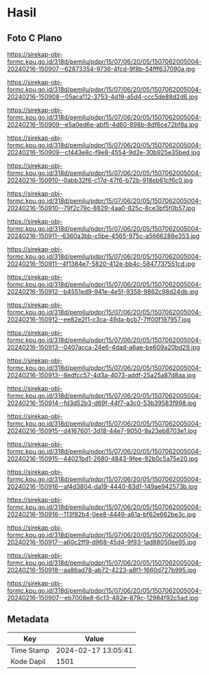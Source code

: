 # Hasil

## Foto C Plano

https://sirekap-obj-formc.kpu.go.id/318d/pemilu/pdpr/15/07/06/20/05/1507062005004-20240216-150907--62873354-9736-4fcd-9f8b-54fff637090a.jpg

https://sirekap-obj-formc.kpu.go.id/318d/pemilu/pdpr/15/07/06/20/05/1507062005004-20240216-150908--05aca112-3753-4d19-a5d4-ccc5de88d2d6.jpg

https://sirekap-obj-formc.kpu.go.id/318d/pemilu/pdpr/15/07/06/20/05/1507062005004-20240216-150909--e5a0ed6e-abf5-4d60-898b-8df6ce72bf8a.jpg

https://sirekap-obj-formc.kpu.go.id/318d/pemilu/pdpr/15/07/06/20/05/1507062005004-20240216-150909--cf443e8c-f9e8-4554-9d2e-30b925e35bed.jpg

https://sirekap-obj-formc.kpu.go.id/318d/pemilu/pdpr/15/07/06/20/05/1507062005004-20240216-150910--0abb32f6-c17d-47f6-b72b-918eb61cf6c0.jpg

https://sirekap-obj-formc.kpu.go.id/318d/pemilu/pdpr/15/07/06/20/05/1507062005004-20240216-150910--79f2c79c-8829-4aa0-825c-8ce3bf5f0b57.jpg

https://sirekap-obj-formc.kpu.go.id/318d/pemilu/pdpr/15/07/06/20/05/1507062005004-20240216-150911--6360a3bb-c5be-4565-975c-a5666288e353.jpg

https://sirekap-obj-formc.kpu.go.id/318d/pemilu/pdpr/15/07/06/20/05/1507062005004-20240216-150911--4f1384e7-5820-412e-bb4c-5847737551cd.jpg

https://sirekap-obj-formc.kpu.go.id/318d/pemilu/pdpr/15/07/06/20/05/1507062005004-20240216-150912--b4551ed9-941e-4e5f-9358-9862c98d24db.jpg

https://sirekap-obj-formc.kpu.go.id/318d/pemilu/pdpr/15/07/06/20/05/1507062005004-20240216-150912--ee82e2f1-c3ca-49da-bcb7-7ff00f197957.jpg

https://sirekap-obj-formc.kpu.go.id/318d/pemilu/pdpr/15/07/06/20/05/1507062005004-20240216-150913--0407acca-24e6-4dad-a6ae-be609a20bd29.jpg

https://sirekap-obj-formc.kpu.go.id/318d/pemilu/pdpr/15/07/06/20/05/1507062005004-20240216-150913--8edfcc57-4d3a-4073-addf-25a25a87d8aa.jpg

https://sirekap-obj-formc.kpu.go.id/318d/pemilu/pdpr/15/07/06/20/05/1507062005004-20240216-150914--fd3d52b3-d69f-44f7-a3c0-53b39583f998.jpg

https://sirekap-obj-formc.kpu.go.id/318d/pemilu/pdpr/15/07/06/20/05/1507062005004-20240216-150915--d4167601-3d18-44e7-9050-9a23eb8703e1.jpg

https://sirekap-obj-formc.kpu.go.id/318d/pemilu/pdpr/15/07/06/20/05/1507062005004-20240216-150915--44021bd1-2680-4843-9fee-92b0c5a75e20.jpg

https://sirekap-obj-formc.kpu.go.id/318d/pemilu/pdpr/15/07/06/20/05/1507062005004-20240216-150916--af4d3804-da19-4440-83d1-149ae942573b.jpg

https://sirekap-obj-formc.kpu.go.id/318d/pemilu/pdpr/15/07/06/20/05/1507062005004-20240216-150916--113f82b4-0ee8-4449-a61a-bf62e662be3c.jpg

https://sirekap-obj-formc.kpu.go.id/318d/pemilu/pdpr/15/07/06/20/05/1507062005004-20240216-150917--a60c2ff9-d968-45d4-9f93-1ad88050ee95.jpg

https://sirekap-obj-formc.kpu.go.id/318d/pemilu/pdpr/15/07/06/20/05/1507062005004-20240216-150918--aa86ad78-ab72-4223-a8f1-1660d727b995.jpg

https://sirekap-obj-formc.kpu.go.id/318d/pemilu/pdpr/15/07/06/20/05/1507062005004-20240216-150907--eb7008e8-6c13-482e-879c-12984f92c5ad.jpg


## Metadata

| Key        | Value               |
| ---------- | ------------------- |
| Time Stamp | 2024-02-17 13:05:41 |
| Kode Dapil | 1501                |



